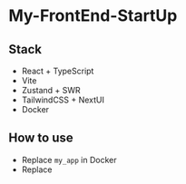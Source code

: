 # My-FrontEnd-StartUp

## Stack

+ React + TypeScript
+ Vite
+ Zustand + SWR
+ TailwindCSS + NextUI
+ Docker

## How to use
+ Replace `my_app` in Docker
+ Replace 